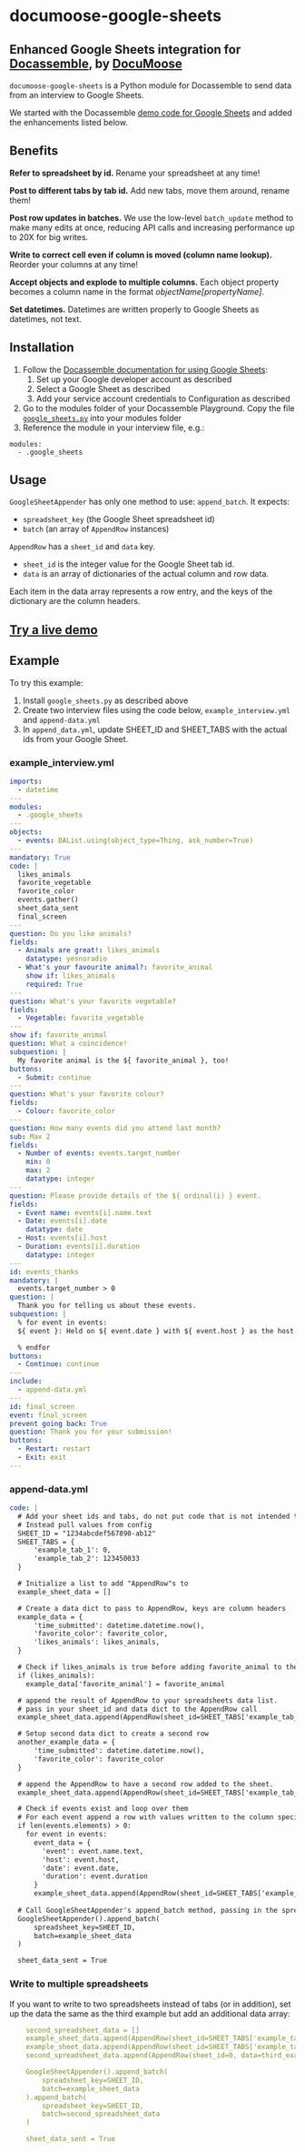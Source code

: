 # documoose-google-sheets

## Enhanced Google Sheets integration for [Docassemble](https://docassemble.org), by [DocuMoose](https://documoose.ca/)

`documoose-google-sheets` is a Python module for Docassemble to send data from an interview to Google Sheets.

We started with the Docassemble [demo code for Google Sheets](https://github.com/jhpyle/docassemble/blob/master/docassemble_demo/docassemble/demo/google_sheets.py) and added the enhancements listed below. 


## Benefits

**Refer to spreadsheet by id.** 
Rename your spreadsheet at any time!

**Post to different tabs by tab id.** 
Add new tabs, move them around, rename them!

**Post row updates in batches.** 
We use the low-level `batch_update` method to make many edits at once, reducing API calls and increasing performance up to 20X for big writes.

**Write to correct cell even if column is moved (column name lookup).** 
Reorder your columns at any time!

**Accept objects and explode to multiple columns.** 
Each object property becomes a column name in the format *objectName[propertyName]*.

**Set datetimes.** 
Datetimes are written properly to Google Sheets as datetimes, not text.


## Installation

1. Follow the [Docassemble documentation for using Google Sheets](https://docassemble.org/docs/functions.html#google%20sheets%20example):
   1. Set up your Google developer account as described
   2. Select a Google Sheet as described
   3. Add your service account credentials to Configuration as described
2. Go to the modules folder of your Docassemble Playground. Copy the file [`google_sheets.py`](https://github.com/tangowork/docassemble-google_sheets_integration/blob/main/google_sheets.py) into your modules folder
3. Reference the module in your interview file, e.g.:
```
modules:
  - .google_sheets
```

## Usage

`GoogleSheetAppender` has only one method to use: `append_batch`. It expects:
- `spreadsheet_key` (the Google Sheet spreadsheet id) 
- `batch` (an array of `AppendRow` instances)

`AppendRow` has a `sheet_id` and `data` key.
- `sheet_id` is the integer value for the Google Sheet tab id.
- `data` is an array of dictionaries of the actual column and row data.

Each item in the data array represents a row entry, and the keys of the dictionary are the column headers.

## [Try a live demo](https://app.documoose.ca/start/google-sheets-demo)


## Example

To try this example:
1. Install `google_sheets.py` as described above
2. Create two interview files using the code below, `example_interview.yml` and `append-data.yml`
3. In `append_data.yml`, update SHEET_ID and SHEET_TABS with the actual ids from your Google Sheet.

### example_interview.yml
```yml
imports:
  - datetime
---
modules:
  - .google_sheets
---
objects:
  - events: DAList.using(object_type=Thing, ask_number=True)
---
mandatory: True
code: |
  likes_animals
  favorite_vegetable
  favorite_color
  events.gather()
  sheet_data_sent
  final_screen
---
question: Do you like animals?
fields:
  - Animals are great!: likes_animals
    datatype: yesnoradio
  - What's your favourite animal?: favorite_animal
    show if: likes_animals
    required: True
---
question: What's your favorite vegetable?
fields:
  - Vegetable: favorite_vegetable
---
show if: favorite_animal
question: What a coincidence!
subquestion: |
  My favorite animal is the ${ favorite_animal }, too!
buttons:
  - Submit: continue
---
question: What's your favorite colour?
fields:
  - Colour: favorite_color
---
question: How many events did you attend last month?
sub: Max 2
fields:
  - Number of events: events.target_number
    min: 0
    max: 2
    datatype: integer
---
question: Please provide details of the ${ ordinal(i) } event.
fields:
  - Event name: events[i].name.text
  - Date: events[i].date
    datatype: date
  - Host: events[i].host
  - Duration: events[i].duration
    datatype: integer
---
id: events_thanks
mandatory: |
  events.target_number > 0
question: |
  Thank you for telling us about these events.
subquestion: |
  % for event in events:
  ${ event }: Held on ${ event.date } with ${ event.host } as the host.

  % endfor
buttons:
  - Continue: continue
---
include:
  - append-data.yml
---
id: final_screen
event: final_screen
prevent going back: True
question: Thank you for your submission!
buttons:
  - Restart: restart
  - Exit: exit
---
```

### append-data.yml
```yml
code: |
  # Add your sheet ids and tabs, do not put code that is not intended to be private here
  # Instead pull values from config
  SHEET_ID = "1234abcdef567890-ab12"
  SHEET_TABS = {
      'example_tab_1': 0,
      'example_tab_2': 123450033
  }

  # Initialize a list to add "AppendRow"s to
  example_sheet_data = []

  # Create a data dict to pass to AppendRow, keys are column headers
  example_data = {
      'time_submitted': datetime.datetime.now(),
      'favorite_color': favorite_color,
      'likes_animals': likes_animals,
  }

  # Check if likes_animals is true before adding favorite_animal to the data dict
  if (likes_animals):
    example_data['favorite_animal'] = favorite_animal

  # append the result of AppendRow to your spreadsheets data list.
  # pass in your sheet_id and data dict to the AppendRow call
  example_sheet_data.append(AppendRow(sheet_id=SHEET_TABS['example_tab_1'], data=example_data))

  # Setup second data dict to create a second row
  another_example_data = {
      'time_submitted': datetime.datetime.now(),
      'favorite_color': favorite_color
  }

  # append the AppendRow to have a second row added to the sheet.
  example_sheet_data.append(AppendRow(sheet_id=SHEET_TABS['example_tab_1'], data=another_example_data))

  # Check if events exist and loop over them
  # For each event append a row with values written to the column specified by the event_data keys.
  if len(events.elements) > 0:
    for event in events:
      event_data = {
        'event': event.name.text,
        'host': event.host,
        'date': event.date,
        'duration': event.duration
      }
      example_sheet_data.append(AppendRow(sheet_id=SHEET_TABS['example_tab_2'], data=event_data))
  
  # Call GoogleSheetAppender's append_batch method, passing in the spreadsheet id and batch data as a list of AppendRows.
  GoogleSheetAppender().append_batch(
      spreadsheet_key=SHEET_ID,
      batch=example_sheet_data
  )

  sheet_data_sent = True
```

### Write to multiple spreadsheets

If you want to write to two spreadsheets instead of tabs (or in addition), set up the data the same as the third example but add an additional data array:
```yml
    second_spreadsheet_data = []
    example_sheet_data.append(AppendRow(sheet_id=SHEET_TABS['example_tab_1'], data=example_data))
    example_sheet_data.append(AppendRow(sheet_id=SHEET_TABS['example_tab_1'], data=another_example_data))
    second_spreadsheet_data.append(AppendRow(sheet_id=0, data=third_example_data))

    GoogleSheetAppender().append_batch(
        spreadsheet_key=SHEET_ID,
        batch=example_sheet_data
    ).append_batch(
        spreadsheet_key=SHEET_ID,
        batch=second_spreadsheet_data
    )

    sheet_data_sent = True
```
